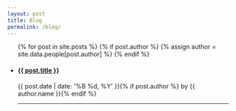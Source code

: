```yaml
---
layout: post
title: Blog
permalink: /blog/
---
```


<ul class="blog">
  {% for post in site.posts %}
    {% if post.author %} {% assign author = site.data.people[post.author] %} {% endif %}
    <li>
      <a href="{{ post.url }}"><h4>{{ post.title }}</h4></a>
        <p class="meta">{{ post.date | date: '%B %d, %Y' }}{% if post.author %} by {{ author.name }}{% endif %}</p>
      <hr>
      <img class="blog-img" src="{{ site.url }}/{{ post.img }}>
      {{ post.content | strip_html | truncatewords: 50 }}
    </li>
  {% endfor %}
</ul>
